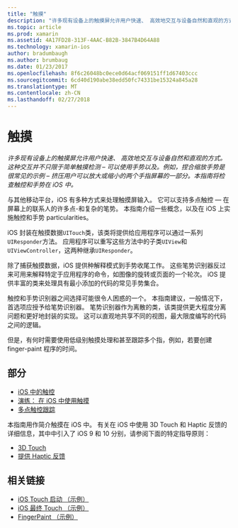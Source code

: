 ```yaml
---
title: "触摸"
description: "许多现有设备上的触摸屏允许用户快速、 高效地交互与设备自然和直观的方式。 这种交互并不只限于简单触摸检测 – 可以使用手势以及。 例如，捏合缩放手势是很常见的示例 – 挤压用户可以放大或缩小的两个手指屏幕的一部分。本指南将检查触控和手势在 iOS 中。"
ms.topic: article
ms.prod: xamarin
ms.assetid: 4A17FD28-313F-4AAC-B82B-3847B4D64A88
ms.technology: xamarin-ios
author: bradumbaugh
ms.author: brumbaug
ms.date: 01/23/2017
ms.openlocfilehash: 8f6c26048bc0ece0d64acf069151ff1d67403ccc
ms.sourcegitcommit: 6cd40d190abe38edd50fc74331be15324a845a28
ms.translationtype: MT
ms.contentlocale: zh-CN
ms.lasthandoff: 02/27/2018
---
```

# <a name="touch"></a>触摸

_许多现有设备上的触摸屏允许用户快速、 高效地交互与设备自然和直观的方式。这种交互并不只限于简单触摸检测 – 可以使用手势以及。例如，捏合缩放手势是很常见的示例 – 挤压用户可以放大或缩小的两个手指屏幕的一部分。本指南将检查触控和手势在 iOS 中。_


与其他移动平台，iOS 有多种方式来处理触摸屏输入。 它可以支持多点触控 — 在屏幕上的联系人的许多点-和复杂的笔势。 本指南介绍一些概念，以及在 iOS 上实施触控和手势 particularities。

iOS 封装在触摸数据`UITouch`类，该类将提供给应用程序可以通过一系列`UIResponder`方法。 应用程序可以重写这些方法中的子类`UIView`和`UIViewController`，这两种继承`UIResponder`。

除了捕获触摸数据，iOS 提供种解释模式到手势收尾工作。 这些笔势识别器反过来可用来解释特定于应用程序的命令，如图像的旋转或页面的一个轮次。 iOS 提供丰富的类来处理具有最小添加的代码的常见手势集合。

触控和手势识别器之间选择可能很令人困惑的一个。 本指南建议，一般情况下，首选项应授予给笔势识别器。 笔势识别器作为离散的类，该类提供更大程度分离问题和更好地封装的实现。 这可以直观地共享不同的视图，最大限度编写的代码之间的逻辑。

但是，有何时需要使用低级别触摸处理和甚至跟踪多个指，例如，若要创建 finger-paint 程序的时间。

## <a name="sections"></a>部分

-  [iOS 中的触控](touch-in-ios.md)
-  [演练： 在 iOS 中使用触摸](ios-touch-walkthrough.md)
-  [多点触控跟踪](touch-tracking.md)

本指南用作简介触摸在 iOS 中。 有关在 iOS 中使用 3D Touch 和 Haptic 反馈的详细信息，其中中引入了 iOS 9 和 10 分别，请参阅下面的特定指导原则：

* [3D Touch](~/ios/platform/3d-touch.md)
* [提供 Haptic 反馈](~/ios/user-interface/ios-ui/haptic-feedback.md)



## <a name="related-links"></a>相关链接

- [iOS Touch 启动 （示例）](https://developer.xamarin.com/samples/monotouch/ApplicationFundamentals/Touch_start)
- [iOS 最终 Touch （示例）](https://developer.xamarin.com/samples/monotouch/ApplicationFundamentals/Touch_final)
- [FingerPaint （示例）](https://developer.xamarin.com/samples/monotouch/ApplicationFundamentals/FingerPaint)
